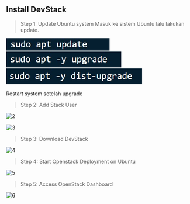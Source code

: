 Install DevStack
----------
> Step 1: Update Ubuntu system
Masuk ke sistem Ubuntu lalu lakukan update.

![1](devstack-01.jpg)
![2](devstack-02.jpg)
![3](devstack-03.jpg)

Restart system setelah upgrade

> Step 2: Add Stack User

![2](diy-2.jpg)

![3](diy-3.jpg)

> Step 3: Download DevStack

![4](diy-4.jpg)

> Step 4: Start Openstack Deployment on Ubuntu

![5](diy-5.jpg)

> Step 5: Access OpenStack Dashboard

![6](diy-6.jpg)
